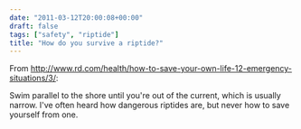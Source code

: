 ```yaml
---
date: "2011-03-12T20:00:08+00:00"
draft: false
tags: ["safety", "riptide"]
title: "How do you survive a riptide?"
---
```

From http://www.rd.com/health/how-to-save-your-own-life-12-emergency-situations/3/:



Swim parallel to the shore until you're out of the current, which is usually narrow. I've often heard how dangerous riptides are, but never how to save yourself from one.

